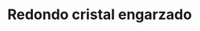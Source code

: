 ---
title: Redondo cristal engarzado
date: 
draft: false

# descripcion
description : Conjunto de aros y dije de plata con cristal

materials: Plata 925

color: Plateado y cristal

dimensions: 0,7cm x 1,5cm (dije) - 0,7cm x 1,3cm (aros)

code: 06-18-0389

type: "Conjuntos"

categories: []

# Images
# first image will be shown in the product page
images:
  # - image: "images/path_to_image"
  # La ubicacion de las imagenes es imagenes/Conjuntos/Conjuntos.Aros y Dije/06-18-0389-redondo-cristal-engarzado
  - image: "./images/conjuntos/aros_y_dije/06-18-0389-redondo-cristal-engarzado_a.JPG"
  - image: "./images/conjuntos/aros_y_dije/06-18-0389-redondo-cristal-engarzado_b.JPG"
---